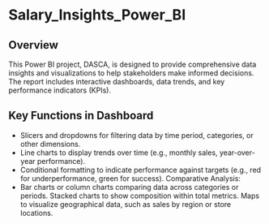# Salary_Insights_Power_BI
## Overview 
This Power BI project, DASCA, is designed to provide comprehensive data insights and visualizations to help stakeholders make informed decisions. The report includes interactive dashboards, data trends, and key performance indicators (KPIs).
## Key Functions in Dashboard
- Slicers and dropdowns for filtering data by time period, categories, or other dimensions.
- Line charts to display trends over time (e.g., monthly sales, year-over-year performance).
- Conditional formatting to indicate performance against targets (e.g., red for underperformance, green for success).
Comparative Analysis:
- Bar charts or column charts comparing data across categories or periods. Stacked charts to show composition within total metrics. Maps to visualize geographical data, such as sales by region or store locations.
